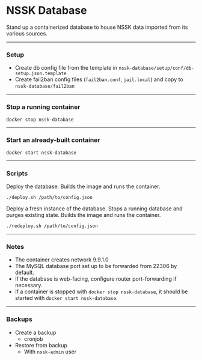 # NSSK Database

Stand up a containerized database to house NSSK data imported from its various sources.

---

### Setup

* Create db config file from the template in `nssk-database/setup/conf/db-setup.json.template`
* Create fail2ban config files (`fail2ban.conf`, `jail.local`) and copy to `nssk-database/fail2ban`

---

### Stop a running container

```
docker stop nssk-database
```

---

### Start an already-built container

```
docker start nssk-database
```

---

### Scripts

Deploy the database. Builds the image and runs the container.

`./deploy.sh /path/to/config.json`

Deploy a fresh instance of the database. Stops a running database and purges existing state. Builds the image and runs the container.

`./redeploy.sh /path/to/config.json`

---

### Notes

* The container creates network 9.9.1.0
* The MySQL database port set up to be forwarded from 22306 by default.
* If the database is web-facing, configure router port-forwarding if necessary.
* If a container is stopped with `docker stop nssk-database`, it should be started with `docker start nssk-database`. 

---

### Backups

* Create a backup
  * cronjob
* Restore from backup
  * With `nssk-admin` user
